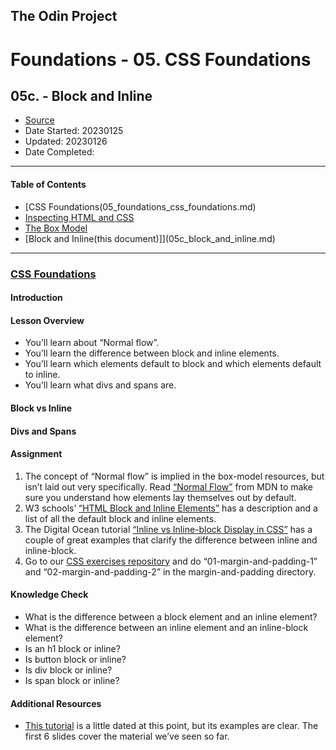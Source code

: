 ## The Odin Project

# Foundations - 05. CSS Foundations
## 05c. - Block and Inline

  - [Source](https://www.theodinproject.com/paths/foundations/courses/foundations)
  - Date Started: 20230125
  - Updated: 20230126
  - Date Completed:
---


#### Table of Contents

  - [CSS Foundations(05_foundations_css_foundations.md)
  - [Inspecting HTML and CSS](05a_inspecting_html_and_css.md)
  - [The Box Model](05b_the_box_model.md)
  - [Block and Inline(this document)]](05c_block_and_inline.md)
  
---
### [CSS Foundations](https://www.theodinproject.com/lessons/foundations-css-foundations)

#### Introduction
#### Lesson Overview

  - You’ll learn about “Normal flow”.
  - You’ll learn the difference between block and inline elements.
  - You’ll learn which elements default to block and which elements default to inline.
  - You’ll learn what divs and spans are.
  
#### Block vs Inline
#### Divs and Spans


#### Assignment


1. The concept of “Normal flow” is implied in the box-model resources, but isn’t laid out very specifically. Read [“Normal Flow”](https://developer.mozilla.org/en-US/docs/Learn/CSS/CSS_layout/Normal_Flow) from MDN to make sure you understand how elements lay themselves out by default.
2. W3 schools’ [“HTML Block and Inline Elements”](https://www.w3schools.com/html/html_blocks.asp) has a description and a list of all the default block and inline elements.
3. The Digital Ocean tutorial [“Inline vs Inline-block Display in CSS”](https://www.digitalocean.com/community/tutorials/css-display-inline-vs-inline-block) has a couple of great examples that clarify the difference between inline and inline-block.
4. Go to our [CSS exercises repository](https://github.com/TheOdinProject/css-exercises) and do “01-margin-and-padding-1” and “02-margin-and-padding-2” in the margin-and-padding directory.



#### Knowledge Check

  - What is the difference between a block element and an inline element?
  - What is the difference between an inline element and an inline-block element?
  - Is an h1 block or inline?
  - Is button block or inline?
  - Is div block or inline?
  - Is span block or inline?


#### Additional Resources

  - [This tutorial](https://learnlayout.com/no-layout.html) is a little dated at this point, but its examples are clear. The first 6 slides cover the material we’ve seen so far.
